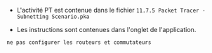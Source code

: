 
- L'activité  PT est contenue dans le fichier  ```11.7.5 Packet Tracer - Subnetting Scenario.pka```

- Les instructions sont contenues dans l'onglet de l'application. 


```ne pas configurer les routeurs et commutateurs```

